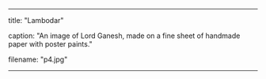 ---

title: "Lambodar"

caption: "An image of Lord Ganesh, made on a fine sheet of handmade paper with poster paints."

filename: "p4.jpg"

---